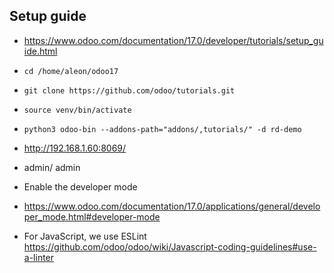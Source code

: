 ## Setup guide

- https://www.odoo.com/documentation/17.0/developer/tutorials/setup_guide.html


- `cd /home/aleon/odoo17`
- `git clone https://github.com/odoo/tutorials.git`
- `source venv/bin/activate`
- `python3 odoo-bin --addons-path="addons/,tutorials/" -d rd-demo`
- http://192.168.1.60:8069/
- admin/ admin

- Enable the developer mode
- https://www.odoo.com/documentation/17.0/applications/general/developer_mode.html#developer-mode

- For JavaScript, we use ESLint 
https://github.com/odoo/odoo/wiki/Javascript-coding-guidelines#use-a-linter